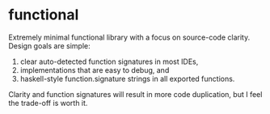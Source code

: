 # functional
Extremely minimal functional library with a focus on source-code clarity.
Design goals are simple:

1. clear auto-detected function signatures in most IDEs,
2. implementations that are easy to debug, and
3. haskell-style function.signature strings in all exported functions.

Clarity and function signatures will result in more code duplication, but I feel the trade-off is worth it.

